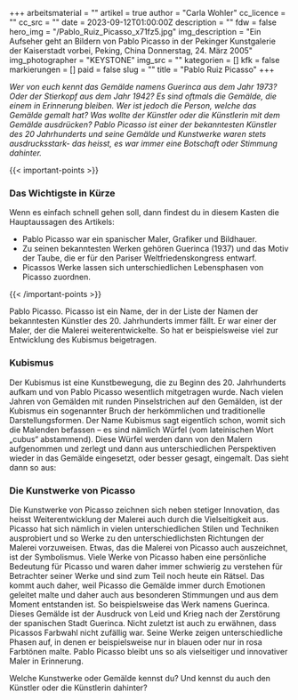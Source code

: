 +++
arbeitsmaterial = ""
artikel = true
author = "Carla Wohler"
cc_licence = ""
cc_src = ""
date = 2023-09-12T01:00:00Z
description = ""
fdw = false
hero_img = "/Pablo_Ruiz_Picasso_x71fz5.jpg"
img_description = "Ein Aufseher geht an Bildern von Pablo Picasso in der Pekinger Kunstgalerie der Kaiserstadt vorbei, Peking, China Donnerstag, 24. März 2005"
img_photographer = "KEYSTONE"
img_src = ""
kategorien = []
kfk = false
markierungen = []
paid = false
slug = ""
title = "Pablo Ruiz Picasso"
+++

_Wer von euch kennt das Gemälde namens Guerinca aus dem Jahr 1973? Oder der Stierkopf aus dem Jahr 1942? Es sind oftmals die Gemälde, die einem in Erinnerung bleiben. Wer ist jedoch die Person, welche das Gemälde gemalt hat? Was wollte der Künstler oder die Künstlerin mit dem Gemälde ausdrücken? Pablo Picasso ist einer der bekanntesten Künstler des 20 Jahrhunderts und seine Gemälde und Kunstwerke waren stets ausdrucksstark- das heisst, es war immer eine Botschaft oder Stimmung dahinter._

{{< important-points >}} <h3>Das Wichtigste in Kürze</h3>

<p>Wenn es einfach schnell gehen soll, dann findest du in diesem Kasten die Hauptaussagen des Artikels:</p>

<ul>

<li>Pablo Picasso war ein spanischer Maler, Grafiker und Bildhauer.</li>

<li>Zu seinen bekanntesten Werken gehören Guerinca (1937) und das Motiv der Taube, die er für den Pariser Weltfriedenskongress entwarf.</li>

<li>Picassos Werke lassen sich unterschiedlichen Lebensphasen von Picasso zuordnen.</li>

</ul> {{< /important-points >}}

Pablo Picasso. Picasso ist ein Name, der in der Liste der Namen der bekanntesten Künstler des 20. Jahrhunderts immer fällt. Er war einer der Maler, der die Malerei weiterentwickelte. So hat er beispielsweise viel zur Entwicklung des Kubismus beigetragen.

### Kubismus

Der Kubismus ist eine Kunstbewegung, die zu Beginn des 20. Jahrhunderts aufkam und von Pablo Picasso wesentlich mitgetragen wurde. Nach vielen Jahren von Gemälden mit runden Pinselstrichen auf den Gemälden, ist der Kubismus ein sogenannter Bruch der herkömmlichen und traditionelle Darstellungsformen. Der Name Kubismus sagt eigentlich schon, womit sich die Malenden befassen – es sind nämlich Würfel (vom lateinischen Wort „cubus“ abstammend). Diese Würfel werden dann von den Malern aufgenommen und zerlegt und dann aus unterschiedlichen Perspektiven wieder in das Gemälde eingesetzt, oder besser gesagt, eingemalt. Das sieht dann so aus:

### Die Kunstwerke von Picasso

Die Kunstwerke von Picasso zeichnen sich neben stetiger Innovation, das heisst Weiterentwicklung der Malerei auch durch die Vielseitigkeit aus. Picasso hat sich nämlich in vielen unterschiedlichen Stilen und Techniken ausprobiert und so Werke zu den unterschiedlichsten Richtungen der Malerei vorzuweisen. Etwas, das die Malerei von Picasso auch auszeichnet, ist der Symbolismus. Viele Werke von Picasso haben eine persönliche Bedeutung für Picasso und waren daher immer schwierig zu verstehen für Betrachter seiner Werke und sind zum Teil noch heute ein Rätsel. Das kommt auch daher, weil Picasso die Gemälde immer durch Emotionen geleitet malte und daher auch aus besonderen Stimmungen und aus dem Moment entstanden ist. So beispielsweise das Werk namens Guerinca. Dieses Gemälde ist der Ausdruck von Leid und Krieg nach der Zerstörung der spanischen Stadt Guerinca. Nicht zuletzt ist auch zu erwähnen, dass Picassos Farbwahl nicht zufällig war. Seine Werke zeigen unterschiedliche Phasen auf, in denen er beispielsweise nur in blauen oder nur in rosa Farbtönen malte.
Pablo Picasso bleibt uns so als vielseitiger und innovativer Maler in Erinnerung.

Welche Kunstwerke oder Gemälde kennst du? Und kennst du auch den Künstler oder die Künstlerin dahinter?
